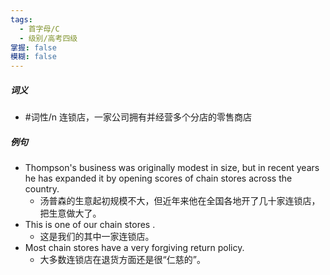 ```yaml
---
tags:
  - 首字母/C
  - 级别/高考四级
掌握: false
模糊: false
---
```

##### 词义
- #词性/n  连锁店，一家公司拥有并经营多个分店的零售商店
##### 例句
- Thompson's business was originally modest in size, but in recent years he has expanded it by opening scores of chain stores across the country.
	- 汤普森的生意起初规模不大，但近年来他在全国各地开了几十家连锁店，把生意做大了。
- This is one of our chain stores .
	- 这是我们的其中一家连锁店。
- Most chain stores have a very forgiving return policy.
	- 大多数连锁店在退货方面还是很“仁慈的”。
